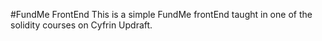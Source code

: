 #FundMe FrontEnd
This is a simple FundMe frontEnd taught in one of the solidity courses on Cyfrin Updraft.